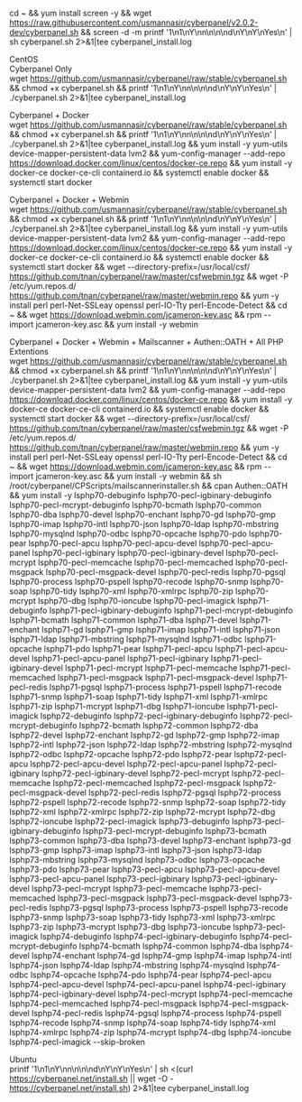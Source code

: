 cd ~ && yum install screen -y && wget https://raw.githubusercontent.com/usmannasir/cyberpanel/v2.0.2-dev/cyberpanel.sh && screen -d -m printf '1\n1\nY\nn\n\n\nd\nY\nY\nYes\n' | sh cyberpanel.sh 2>&1|tee cyberpanel_install.log


CentOS<br>
Cyberpanel Only<br>
wget https://github.com/usmannasir/cyberpanel/raw/stable/cyberpanel.sh && chmod +x cyberpanel.sh && printf '1\n1\nY\nn\n\n\nd\nY\nY\nYes\n' | ./cyberpanel.sh 2>&1|tee cyberpanel_install.log

Cyberpanel + Docker<br>
wget https://github.com/usmannasir/cyberpanel/raw/stable/cyberpanel.sh && chmod +x cyberpanel.sh && printf '1\n1\nY\nn\n\n\nd\nY\nY\nYes\n' | ./cyberpanel.sh 2>&1|tee cyberpanel_install.log && yum install -y yum-utils device-mapper-persistent-data lvm2 && yum-config-manager --add-repo https://download.docker.com/linux/centos/docker-ce.repo && yum install -y docker-ce docker-ce-cli containerd.io && systemctl enable docker && systemctl start docker

Cyberpanel + Docker + Webmin<br>
wget https://github.com/usmannasir/cyberpanel/raw/stable/cyberpanel.sh && chmod +x cyberpanel.sh && printf '1\n1\nY\nn\n\n\nd\nY\nY\nYes\n' | ./cyberpanel.sh 2>&1|tee cyberpanel_install.log && yum install -y yum-utils device-mapper-persistent-data lvm2 && yum-config-manager --add-repo https://download.docker.com/linux/centos/docker-ce.repo && yum install -y docker-ce docker-ce-cli containerd.io && systemctl enable docker && systemctl start docker && wget --directory-prefix=/usr/local/csf/ https://github.com/tnan/cyberpanel/raw/master/csfwebmin.tgz && wget -P /etc/yum.repos.d/ https://github.com/tnan/cyberpanel/raw/master/webmin.repo && yum -y install perl perl-Net-SSLeay openssl perl-IO-Tty perl-Encode-Detect && cd ~ && wget https://download.webmin.com/jcameron-key.asc && rpm --import jcameron-key.asc && yum install -y webmin

Cyberpanel + Docker + Webmin + Mailscanner + Authen::OATH + All PHP Extentions<br>
wget https://github.com/usmannasir/cyberpanel/raw/stable/cyberpanel.sh && chmod +x cyberpanel.sh && printf '1\n1\nY\nn\n\n\nd\nY\nY\nYes\n' | ./cyberpanel.sh 2>&1|tee cyberpanel_install.log && yum install -y yum-utils device-mapper-persistent-data lvm2 && yum-config-manager --add-repo https://download.docker.com/linux/centos/docker-ce.repo && yum install -y docker-ce docker-ce-cli containerd.io && systemctl enable docker && systemctl start docker && wget --directory-prefix=/usr/local/csf/ https://github.com/tnan/cyberpanel/raw/master/csfwebmin.tgz && wget -P /etc/yum.repos.d/ https://github.com/tnan/cyberpanel/raw/master/webmin.repo && yum -y install perl perl-Net-SSLeay openssl perl-IO-Tty perl-Encode-Detect && cd ~ && wget https://download.webmin.com/jcameron-key.asc && rpm --import jcameron-key.asc && yum install -y webmin && sh /root/cyberpanel/CPScripts/mailscannerinstaller.sh && cpan Authen::OATH && yum install -y lsphp70-debuginfo lsphp70-pecl-igbinary-debuginfo lsphp70-pecl-mcrypt-debuginfo lsphp70-bcmath lsphp70-common lsphp70-dba lsphp70-devel lsphp70-enchant lsphp70-gd lsphp70-gmp lsphp70-imap lsphp70-intl lsphp70-json lsphp70-ldap lsphp70-mbstring lsphp70-mysqlnd lsphp70-odbc lsphp70-opcache lsphp70-pdo lsphp70-pear lsphp70-pecl-apcu lsphp70-pecl-apcu-devel lsphp70-pecl-apcu-panel lsphp70-pecl-igbinary lsphp70-pecl-igbinary-devel lsphp70-pecl-mcrypt lsphp70-pecl-memcache lsphp70-pecl-memcached lsphp70-pecl-msgpack lsphp70-pecl-msgpack-devel lsphp70-pecl-redis lsphp70-pgsql lsphp70-process lsphp70-pspell lsphp70-recode lsphp70-snmp lsphp70-soap lsphp70-tidy lsphp70-xml lsphp70-xmlrpc lsphp70-zip lsphp70-mcrypt lsphp70-dbg lsphp70-ioncube lsphp70-pecl-imagick lsphp71-debuginfo lsphp71-pecl-igbinary-debuginfo lsphp71-pecl-mcrypt-debuginfo lsphp71-bcmath lsphp71-common lsphp71-dba lsphp71-devel lsphp71-enchant lsphp71-gd lsphp71-gmp lsphp71-imap lsphp71-intl lsphp71-json lsphp71-ldap lsphp71-mbstring lsphp71-mysqlnd lsphp71-odbc lsphp71-opcache lsphp71-pdo lsphp71-pear lsphp71-pecl-apcu lsphp71-pecl-apcu-devel lsphp71-pecl-apcu-panel lsphp71-pecl-igbinary lsphp71-pecl-igbinary-devel lsphp71-pecl-mcrypt lsphp71-pecl-memcache lsphp71-pecl-memcached lsphp71-pecl-msgpack lsphp71-pecl-msgpack-devel lsphp71-pecl-redis lsphp71-pgsql lsphp71-process lsphp71-pspell lsphp71-recode lsphp71-snmp lsphp71-soap lsphp71-tidy lsphp71-xml lsphp71-xmlrpc lsphp71-zip lsphp71-mcrypt lsphp71-dbg lsphp71-ioncube lsphp71-pecl-imagick lsphp72-debuginfo lsphp72-pecl-igbinary-debuginfo lsphp72-pecl-mcrypt-debuginfo lsphp72-bcmath lsphp72-common lsphp72-dba lsphp72-devel lsphp72-enchant lsphp72-gd lsphp72-gmp lsphp72-imap lsphp72-intl lsphp72-json lsphp72-ldap lsphp72-mbstring lsphp72-mysqlnd lsphp72-odbc lsphp72-opcache lsphp72-pdo lsphp72-pear lsphp72-pecl-apcu lsphp72-pecl-apcu-devel lsphp72-pecl-apcu-panel lsphp72-pecl-igbinary lsphp72-pecl-igbinary-devel lsphp72-pecl-mcrypt lsphp72-pecl-memcache lsphp72-pecl-memcached lsphp72-pecl-msgpack lsphp72-pecl-msgpack-devel lsphp72-pecl-redis lsphp72-pgsql lsphp72-process lsphp72-pspell lsphp72-recode lsphp72-snmp lsphp72-soap lsphp72-tidy lsphp72-xml lsphp72-xmlrpc lsphp72-zip lsphp72-mcrypt lsphp72-dbg lsphp72-ioncube lsphp72-pecl-imagick lsphp73-debuginfo lsphp73-pecl-igbinary-debuginfo lsphp73-pecl-mcrypt-debuginfo lsphp73-bcmath lsphp73-common lsphp73-dba lsphp73-devel lsphp73-enchant lsphp73-gd lsphp73-gmp lsphp73-imap lsphp73-intl lsphp73-json lsphp73-ldap lsphp73-mbstring lsphp73-mysqlnd lsphp73-odbc lsphp73-opcache lsphp73-pdo lsphp73-pear lsphp73-pecl-apcu lsphp73-pecl-apcu-devel lsphp73-pecl-apcu-panel lsphp73-pecl-igbinary lsphp73-pecl-igbinary-devel lsphp73-pecl-mcrypt lsphp73-pecl-memcache lsphp73-pecl-memcached lsphp73-pecl-msgpack lsphp73-pecl-msgpack-devel lsphp73-pecl-redis lsphp73-pgsql lsphp73-process lsphp73-pspell lsphp73-recode lsphp73-snmp lsphp73-soap lsphp73-tidy lsphp73-xml lsphp73-xmlrpc lsphp73-zip lsphp73-mcrypt lsphp73-dbg lsphp73-ioncube lsphp73-pecl-imagick lsphp74-debuginfo lsphp74-pecl-igbinary-debuginfo lsphp74-pecl-mcrypt-debuginfo lsphp74-bcmath lsphp74-common lsphp74-dba lsphp74-devel lsphp74-enchant lsphp74-gd lsphp74-gmp lsphp74-imap lsphp74-intl lsphp74-json lsphp74-ldap lsphp74-mbstring lsphp74-mysqlnd lsphp74-odbc lsphp74-opcache lsphp74-pdo lsphp74-pear lsphp74-pecl-apcu lsphp74-pecl-apcu-devel lsphp74-pecl-apcu-panel lsphp74-pecl-igbinary lsphp74-pecl-igbinary-devel lsphp74-pecl-mcrypt lsphp74-pecl-memcache lsphp74-pecl-memcached lsphp74-pecl-msgpack lsphp74-pecl-msgpack-devel lsphp74-pecl-redis lsphp74-pgsql lsphp74-process lsphp74-pspell lsphp74-recode lsphp74-snmp lsphp74-soap lsphp74-tidy lsphp74-xml lsphp74-xmlrpc lsphp74-zip lsphp74-mcrypt lsphp74-dbg lsphp74-ioncube lsphp74-pecl-imagick --skip-broken

Ubuntu<br>
printf '1\n1\nY\nn\n\n\nd\nY\nY\nYes\n' | sh <(curl https://cyberpanel.net/install.sh || wget -O - https://cyberpanel.net/install.sh) 2>&1|tee cyberpanel_install.log

